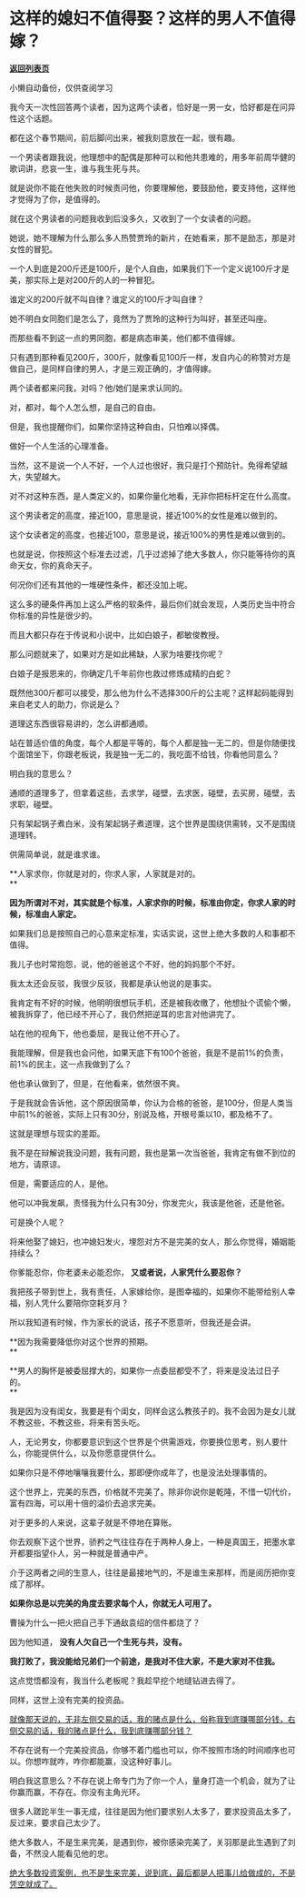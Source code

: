 # 这样的媳妇不值得娶？这样的男人不值得嫁？

[**返回列表页**](/gzh/记忆承载3)

小懒自动备份，仅供查阅学习

我今天一次性回答两个读者，因为这两个读者，恰好是一男一女，恰好都是在问异性这个话题。  

都在这个春节期间，前后脚问出来，被我刻意放在一起，很有趣。  

一个男读者跟我说，他理想中的配偶是那种可以和他共患难的，用多年前周华健的歌词讲，悲哀一生，谁与我生死与共。  

就是说你不能在他失败的时候责问他，你要理解他，要鼓励他，要支持他，这样他才觉得为了你，是值得的。  

就在这个男读者的问题我收到后没多久，又收到了一个女读者的问题。

她说，她不理解为什么那么多人热赞贾玲的新片，在她看来，那不是励志，那是对女性的冒犯。

一个人到底是200斤还是100斤，是个人自由，如果我们下一个定义说100斤才是美，那实际上是对200斤的人的一种冒犯。  

谁定义的200斤就不叫自律？谁定义的100斤才叫自律？  

她不明白女同胞们是怎么了，竟然为了贾玲的这种行为叫好，甚至还叫座。  

而那些看不到这一点的男同胞，都是病态审美，他们都不值得嫁。

只有遇到那种看见200斤，300斤，就像看见100斤一样，发自内心的称赞对方是做自己，是同样自律的男人，才是三观正确的，才值得嫁。  

两个读者都来问我，对吗？他/她们是来求认同的。  

对，都对，每个人怎么想，是自己的自由。  

但是，我也提醒你们，如果你坚持这种自由，只怕难以择偶。  

做好一个人生活的心理准备。  

当然，这不是说一个人不好，一个人过也很好，我只是打个预防针。免得希望越大，失望越大。  

对不对这种东西，是人类定义的，如果你量化地看，无非你把标杆定在什么高度。  

这个男读者定的高度，接近100，意思是说，接近100%的女性是难以做到的。  

这个女读者定的高度，也接近100，意思是说，接近100%的男性是难以做到的。

也就是说，你按照这个标准去过滤，几乎过滤掉了绝大多数人，你只能等待你的真命天女，你的真命天子。  

何况你们还有其他的一堆硬性条件，都还没加上呢。  

这么多的硬条件再加上这么严格的软条件，最后你们就会发现，人类历史当中符合你标准的异性是很少的。

而且大都只存在于传说和小说中，比如白娘子，都敏俊教授。

那么问题就来了，如果对方是如此稀缺，人家为啥要找你呢？

白娘子是报恩来的，你确定几千年前你也救过修炼成精的白蛇？

既然他300斤都可以接受，那么他为什么不选择300斤的公主呢？这样起码能得到来自老丈人的助力，你说是么？

道理这东西很容易讲的，怎么讲都通顺。  

站在普适价值的角度，每个人都是平等的，每个人都是独一无二的，但是你随便找个面馆坐下，你跟老板说，我是独一无二的，我吃面不给钱，你看他同意么？

明白我的意思么？  

通顺的道理多了，但拿着这些，去求学，碰壁，去求医，碰壁，去买房，碰壁，去求职，碰壁。

只有架起锅子煮白米，没有架起锅子煮道理，这个世界是围绕供需转，又不是围绕道理转。  

供需简单说，就是谁求谁。  

 **人家求你，你就是对的，你求人家，人家就是对的。  
**

 **因为所谓对不对，其实就是个标准，人家求你的时候，标准由你定，你求人家的时候，标准由人家定。**  

如果我们总是按照自己的心意来定标准，实话实说，这世上绝大多数的人和事都不值得。

我儿子也时常抱怨，说，他的爸爸这个不好，他的妈妈那个不好。  

我太太还会反驳，我很少反驳，我都是承认他说的是事实。  

我肯定有不好的时候，他明明很想玩手机，还是被我收缴了，他想扯个谎偷个懒，被我拆穿了，他已经不开心了，我仍然把逆耳的忠言对他讲完了。  

站在他的视角下，他也委屈，是我让他不开心了。  

我能理解，但是我也会问他，如果天底下有100个爸爸，我是不是前1%的负责，前1%的民主，这一点我做到了么？  

他也承认做到了，但是，在他看来，依然很不爽。  

于是我就会告诉他，这个原因很简单，你认为合格的爸爸，是100分，但是人类当中前1%的爸爸，实际上只有30分，别说及格，开根号乘以10，都及格不了。

这就是理想与现实的差距。  

我不是在辩解说我没问题，我有问题，我也是第一次当爸爸，我肯定有做不到位的地方，请原谅。  

但是，需要适应的人，是他。  

他可以冲我发飙，责怪我为什么只有30分，你发完火，我该是他爸，还是他爸。  

可是换个人呢？  

将来他娶了媳妇，也冲媳妇发火，埋怨对方不是完美的女人，那么你觉得，婚姻能持续么？

你爹能忍你，你老婆未必能忍你， **又或者说，人家凭什么要忍你？**  

我把孩子带到世上，我有责任，人家嫁给你，是图幸福的，如果你不能带给别人幸福，别人凭什么要陪你空耗岁月？  

所以我知道有时候，作为家长的说话，孩子不愿意听，但我还是会讲。  

 **因为我需要降低你对这个世界的预期。  
**

 **男人的胸怀是被委屈撑大的，如果你一点委屈都受不了，将来是没法过日子的。  
**

我是因为没有闺女，我要是有个闺女，同样会这么教孩子的。我不会因为是女儿就不教这些，不教这些，将来有苦头吃。

人，无论男女，你都要意识到这个世界是个供需游戏，你要换位思考，别人要什么，你能提供什么，以及你愿意提供什么。

如果你只是不停地嚷嚷我要什么，那即便你成年了，也是没法处理事情的。  

这个世界上，完美的东西，价格就不完美了。除非你说你是乾隆，不惜一切代价，富有四海，可以用十倍的溢价去追求完美。  

对于更多的人来说，这辈子就是不停地在算账。  

你去观察下这个世界，骄矜之气往往存在于两种人身上，一种是真国王，把墨水拿开都要指望仆人，另一种就是普通中产。

介于这两者之间的生意人，往往是最接地气的，不是谁生来那样，而是阅历把你变成了那样。  

 **如果你总是以完美的角度去要求每个人，你就无人可用了。**  

曹操为什么一把火把自己手下通敌袁绍的信件都烧了？  

因为他知道， **没有人欠自己一个生死与共，没有。**  

 **我打败了，我没能给兄弟们一个前途，是我对不住大家，不是大家对不住我。**  

这点觉悟都没有，我当什么老板呢？我趁早挖个地缝钻进去得了。  

同样，这世上没有完美的投资品。  

[就像那天说的，无非左侧交易的话，我的赌点是什么，俗称我到底赚哪部分钱，右侧交易的话，我的赌点是什么，我到底赚哪部分钱？](http://mp.weixin.qq.com/s?__biz=MzU0MjYwNDU2Mw==&mid=2247513512&idx=1&sn=f6da97757df6ed287002f1b614794031&chksm=fb1ad9d4cc6d50c2f5e49a70b6060072a5bc6a368c63e49e1fe4be34042da7618bde78e28a3d&scene=21#wechat_redirect)

不存在说有一个完美投资品，你够不着门槛也可以，你不按照市场的时间顺序也可以。你想咋就咋，咋你都能赢，没这种好事儿。  

明白我这意思么？不存在说上帝专门为了你一个人，量身打造一个机会，就为了让你赢而赢，不存在。你没有主角光环。

很多人蹉跎半生一事无成，往往是因为他们要求别人太多了，要求投资品太多了，反过来，要求自己太少了。  

绝大多数人，不是生来完美，是遇到你，被你感染完美了，关羽那是此生遇到了刘备，不然没人能看见他的忠。  

[绝大多数投资案例，也不是生来完美，说到底，最后都是人把事儿给做成的，不是凭空就成了。](http://mp.weixin.qq.com/s?__biz=MzU0MjYwNDU2Mw==&mid=2247513512&idx=1&sn=f6da97757df6ed287002f1b614794031&chksm=fb1ad9d4cc6d50c2f5e49a70b6060072a5bc6a368c63e49e1fe4be34042da7618bde78e28a3d&scene=21#wechat_redirect)

